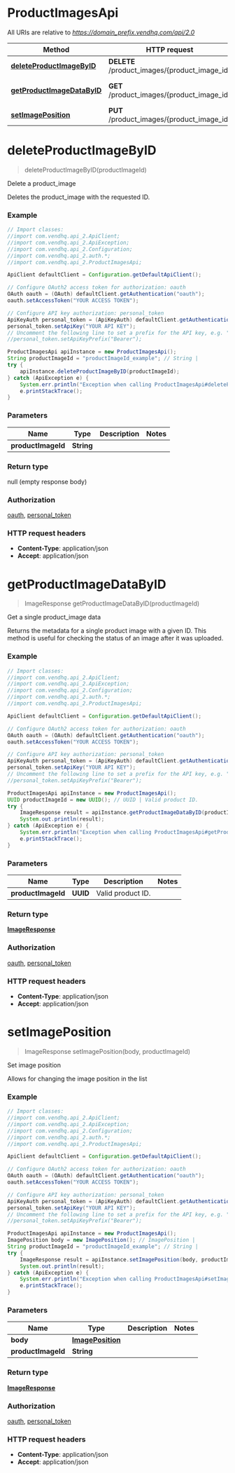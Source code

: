 # ProductImagesApi

All URIs are relative to *https://domain_prefix.vendhq.com/api/2.0*

Method | HTTP request | Description
------------- | ------------- | -------------
[**deleteProductImageByID**](ProductImagesApi.md#deleteProductImageByID) | **DELETE** /product_images/{product_image_id} | Delete a product_image
[**getProductImageDataByID**](ProductImagesApi.md#getProductImageDataByID) | **GET** /product_images/{product_image_id} | Get a single product_image data
[**setImagePosition**](ProductImagesApi.md#setImagePosition) | **PUT** /product_images/{product_image_id} | Set image position


<a name="deleteProductImageByID"></a>
# **deleteProductImageByID**
> deleteProductImageByID(productImageId)

Delete a product_image

Deletes the product_image with the requested ID.

### Example
```java
// Import classes:
//import com.vendhq.api_2.ApiClient;
//import com.vendhq.api_2.ApiException;
//import com.vendhq.api_2.Configuration;
//import com.vendhq.api_2.auth.*;
//import com.vendhq.api_2.ProductImagesApi;

ApiClient defaultClient = Configuration.getDefaultApiClient();

// Configure OAuth2 access token for authorization: oauth
OAuth oauth = (OAuth) defaultClient.getAuthentication("oauth");
oauth.setAccessToken("YOUR ACCESS TOKEN");

// Configure API key authorization: personal_token
ApiKeyAuth personal_token = (ApiKeyAuth) defaultClient.getAuthentication("personal_token");
personal_token.setApiKey("YOUR API KEY");
// Uncomment the following line to set a prefix for the API key, e.g. "Bearer" (defaults to null)
//personal_token.setApiKeyPrefix("Bearer");

ProductImagesApi apiInstance = new ProductImagesApi();
String productImageId = "productImageId_example"; // String |
try {
    apiInstance.deleteProductImageByID(productImageId);
} catch (ApiException e) {
    System.err.println("Exception when calling ProductImagesApi#deleteProductImageByID");
    e.printStackTrace();
}
```

### Parameters

Name | Type | Description  | Notes
------------- | ------------- | ------------- | -------------
 **productImageId** | **String**|  |

### Return type

null (empty response body)

### Authorization

[oauth](../README.md#oauth), [personal_token](../README.md#personal_token)

### HTTP request headers

 - **Content-Type**: application/json
 - **Accept**: application/json

<a name="getProductImageDataByID"></a>
# **getProductImageDataByID**
> ImageResponse getProductImageDataByID(productImageId)

Get a single product_image data

Returns the metadata for a single product image with a given ID. This method is useful for checking the status of an image after it was uploaded.

### Example
```java
// Import classes:
//import com.vendhq.api_2.ApiClient;
//import com.vendhq.api_2.ApiException;
//import com.vendhq.api_2.Configuration;
//import com.vendhq.api_2.auth.*;
//import com.vendhq.api_2.ProductImagesApi;

ApiClient defaultClient = Configuration.getDefaultApiClient();

// Configure OAuth2 access token for authorization: oauth
OAuth oauth = (OAuth) defaultClient.getAuthentication("oauth");
oauth.setAccessToken("YOUR ACCESS TOKEN");

// Configure API key authorization: personal_token
ApiKeyAuth personal_token = (ApiKeyAuth) defaultClient.getAuthentication("personal_token");
personal_token.setApiKey("YOUR API KEY");
// Uncomment the following line to set a prefix for the API key, e.g. "Bearer" (defaults to null)
//personal_token.setApiKeyPrefix("Bearer");

ProductImagesApi apiInstance = new ProductImagesApi();
UUID productImageId = new UUID(); // UUID | Valid product ID.
try {
    ImageResponse result = apiInstance.getProductImageDataByID(productImageId);
    System.out.println(result);
} catch (ApiException e) {
    System.err.println("Exception when calling ProductImagesApi#getProductImageDataByID");
    e.printStackTrace();
}
```

### Parameters

Name | Type | Description  | Notes
------------- | ------------- | ------------- | -------------
 **productImageId** | **UUID**| Valid product ID. |

### Return type

[**ImageResponse**](ImageResponse.md)

### Authorization

[oauth](../README.md#oauth), [personal_token](../README.md#personal_token)

### HTTP request headers

 - **Content-Type**: application/json
 - **Accept**: application/json

<a name="setImagePosition"></a>
# **setImagePosition**
> ImageResponse setImagePosition(body, productImageId)

Set image position

Allows for changing the image position in the list

### Example
```java
// Import classes:
//import com.vendhq.api_2.ApiClient;
//import com.vendhq.api_2.ApiException;
//import com.vendhq.api_2.Configuration;
//import com.vendhq.api_2.auth.*;
//import com.vendhq.api_2.ProductImagesApi;

ApiClient defaultClient = Configuration.getDefaultApiClient();

// Configure OAuth2 access token for authorization: oauth
OAuth oauth = (OAuth) defaultClient.getAuthentication("oauth");
oauth.setAccessToken("YOUR ACCESS TOKEN");

// Configure API key authorization: personal_token
ApiKeyAuth personal_token = (ApiKeyAuth) defaultClient.getAuthentication("personal_token");
personal_token.setApiKey("YOUR API KEY");
// Uncomment the following line to set a prefix for the API key, e.g. "Bearer" (defaults to null)
//personal_token.setApiKeyPrefix("Bearer");

ProductImagesApi apiInstance = new ProductImagesApi();
ImagePosition body = new ImagePosition(); // ImagePosition |
String productImageId = "productImageId_example"; // String |
try {
    ImageResponse result = apiInstance.setImagePosition(body, productImageId);
    System.out.println(result);
} catch (ApiException e) {
    System.err.println("Exception when calling ProductImagesApi#setImagePosition");
    e.printStackTrace();
}
```

### Parameters

Name | Type | Description  | Notes
------------- | ------------- | ------------- | -------------
 **body** | [**ImagePosition**](ImagePosition.md)|  |
 **productImageId** | **String**|  |

### Return type

[**ImageResponse**](ImageResponse.md)

### Authorization

[oauth](../README.md#oauth), [personal_token](../README.md#personal_token)

### HTTP request headers

 - **Content-Type**: application/json
 - **Accept**: application/json
